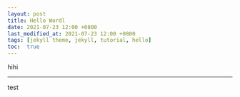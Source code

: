 ```yaml
---
layout: post
title: Hello Wordl
date: 2021-07-23 12:00 +0800
last_modified_at: 2021-07-23 12:00 +0800
tags: [jekyll theme, jekyll, tutorial, hello]
toc:  true
---
```


hihi


-----


test

